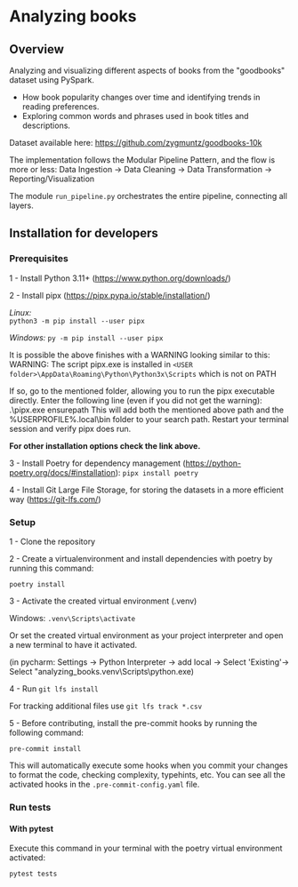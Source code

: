 # Analyzing books

## Overview

Analyzing and visualizing different aspects of books from the "goodbooks" dataset using PySpark.

- How book popularity changes over time and identifying trends in reading preferences.
- Exploring common words and phrases used in book titles and descriptions.

Dataset available here: https://github.com/zygmuntz/goodbooks-10k

The implementation follows the Modular Pipeline Pattern, and the flow is more or less:
Data Ingestion → Data Cleaning → Data Transformation → Reporting/Visualization

The module `run_pipeline.py` orchestrates the entire pipeline, connecting all layers.


## Installation for developers

### Prerequisites

1 - Install Python 3.11+ (https://www.python.org/downloads/)

2 - Install pipx (https://pipx.pypa.io/stable/installation/)

*Linux:*  
`python3 -m pip install --user pipx`

*Windows:*
`py -m pip install --user pipx`

It is possible the above finishes with a WARNING looking similar to this:
WARNING: The script pipx.exe is installed in `<USER folder>\AppData\Roaming\Python\Python3x\Scripts` which is not on PATH

If so, go to the mentioned folder, allowing you to run the pipx executable directly. Enter the following line 
(even if you did not get the warning):
.\pipx.exe ensurepath
This will add both the mentioned above path and the %USERPROFILE%\.local\bin folder to your search path. 
Restart your terminal session and verify pipx does run.


**For other installation options check the link above.**


3 - Install Poetry for dependency management (https://python-poetry.org/docs/#installation):
`pipx install poetry`

4 - Install Git Large File Storage, for storing the datasets in a more efficient way (https://git-lfs.com/)

### Setup

1 - Clone the repository

2 - Create a virtualenvironment and install dependencies with poetry by running this command:

`poetry install`

3 - Activate the created virtual environment (.venv) 

Windows: `.venv\Scripts\activate`

Or set the created virtual environment as your project interpreter and open a new terminal to have it activated.

(in pycharm: Settings -> Python Interpreter -> add local 
  -> Select 'Existing'-> Select "analyzing_books\.venv\Scripts\python.exe)

4 - Run `git lfs install`

For tracking additional files use `git lfs track *.csv`

5 - Before contributing, install the pre-commit hooks by running the following command:

`pre-commit install`

This will automatically execute some hooks when you commit your changes
to format the code, checking complexity, typehints, etc.
You can see all the activated hooks in the `.pre-commit-config.yaml` file.

### Run tests

#### With pytest

Execute this command in your terminal with the poetry virtual environment activated:

`pytest tests`
